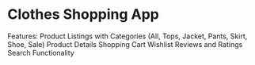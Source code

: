 # Clothes Shopping App 

Features:
Product Listings with Categories (All, Tops, Jacket, Pants, Skirt, Shoe, Sale)
Product Details
Shopping Cart
Wishlist
Reviews and Ratings
Search Functionality
